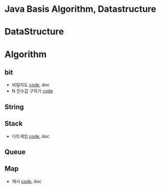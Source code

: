# Java Basis Algorithm, Datastructure

# DataStructure

# Algorithm

## bit
* 비밀지도 [code](https://github.com/minwan1/java-algorithm/blob/master/src/test/java/algorithm/SecretMapTest.java), doc
* N 진수값 구하기 [code](https://github.com/minwan1/java-algorithm/blob/master/src/test/java/algorithm/NNotationTest.java)
## String

## Stack
* 다트게임 [code](https://github.com/minwan1/java-algorithm/blob/master/src/test/java/algorithm/DartGameTest.java), doc

## Queue

## Map
* 캐시 [code](https://github.com/minwan1/java-algorithm/blob/master/src/test/java/algorithm/CacheTest.java), doc






